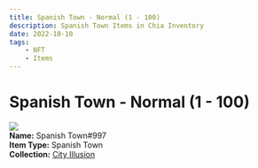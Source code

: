```yaml
---
title: Spanish Town - Normal (1 - 100)
description: Spanish Town Items in Chia Inventory
date: 2022-10-10
tags:
    - NFT
    - Items
---
```


# Spanish Town - Normal (1 - 100)
<div class="item_thumbnail">
<img loading="lazy" src="https://3stxd3ixqllnlmxw3hyziyrcovjn4gp5sqp2hqqrq6qdpc3sztya.arweave.net/3Kdx7ReC1tWy9tnxlGIidVLeGf2UH6PCEYegN4tyzPA"><br/>
<div><strong>Name:</strong> Spanish Town#997</div>
<div><strong>Item Type:</strong> Spanish Town</div>
<div><strong>Collection:</strong> <a href="https://www.spacescan.io/xch/nft/collection/col1lend2dcn558km4wcwta4xnkfv3xpcmlp9kyt0m909emvfxechlyqdl5ndg">City Illusion</a></div>
</div>

